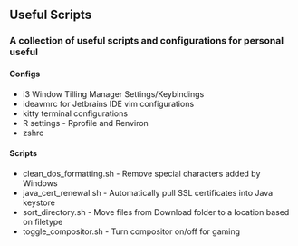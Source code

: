 ## Useful Scripts
### A collection of useful scripts and configurations for personal useful

#### Configs
 - i3 Window Tilling Manager Settings/Keybindings
 - ideavmrc for Jetbrains IDE vim configurations
 - kitty terminal configurations
 - R settings - Rprofile and Renviron
 - zshrc

#### Scripts
 - clean_dos_formatting.sh - Remove special characters added by Windows
 - java_cert_renewal.sh - Automatically pull SSL certificates into Java keystore
 - sort_directory.sh - Move files from Download folder to a location based on filetype
 - toggle_compositor.sh - Turn compositor on/off for gaming
